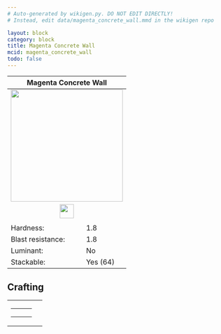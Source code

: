 ```yaml
---
# Auto-generated by wikigen.py. DO NOT EDIT DIRECTLY!
# Instead, edit data/magenta_concrete_wall.mmd in the wikigen repo

layout: block
category: block
title: Magenta Concrete Wall
mcid: magenta_concrete_wall
todo: false
---
```


<table class="block-info"><thead><tr>
<th colspan=2>Magenta Concrete Wall</th>
</tr></thead><tbody><tr>
<tr><td colspan=2 style="text-align:center"><img src="/allotment/img/textures/allotment/magenta_concrete_wall.png" width="256" height="256" alt="" class="preview-icon"></td></tr>
<tr><td colspan=2 style="text-align:center"><img src="/allotment/img/inventory_textures/allotment/magenta_concrete_wall.png" width="32" height="32" alt="" class="inventory-icon"></td></tr>
<tr><td colspan=2 style="text-align:center"><span class="tool-info tool-pickaxe tool-level-1" title="Requires a Wooden/Gold Pickaxe"></span></td></tr>
<tr><td>Hardness:</td><td>1.8</td></tr>
<tr><td>Blast resistance:</td><td>1.8</td></tr>
<tr><td>Luminant:</td><td>No</td></tr>
<tr><td>Stackable:</td><td>Yes (64)</td></tr>
</tr></tbody></table>

## Crafting

<table class="crafting-recipe crafting-shaped"><tbody><tr>
<td><table class="crafting-grid"><tbody>
<tr>
<td>
<span title="Magenta Concrete" class="item item-minecraft:magenta_concrete item-type-item" style="background-image:url(&quot;/allotment/img/inventory_textures/minecraft/magenta_concrete.png&quot;)"></span>
</td>
<td>
<span title="Magenta Concrete" class="item item-minecraft:magenta_concrete item-type-item" style="background-image:url(&quot;/allotment/img/inventory_textures/minecraft/magenta_concrete.png&quot;)"></span>
</td>
<td>
<span title="Magenta Concrete" class="item item-minecraft:magenta_concrete item-type-item" style="background-image:url(&quot;/allotment/img/inventory_textures/minecraft/magenta_concrete.png&quot;)"></span>
</td>
</tr>
<tr>
<td>
<span title="Magenta Concrete" class="item item-minecraft:magenta_concrete item-type-item" style="background-image:url(&quot;/allotment/img/inventory_textures/minecraft/magenta_concrete.png&quot;)"></span>
</td>
<td>
<span title="Magenta Concrete" class="item item-minecraft:magenta_concrete item-type-item" style="background-image:url(&quot;/allotment/img/inventory_textures/minecraft/magenta_concrete.png&quot;)"></span>
</td>
<td>
<span title="Magenta Concrete" class="item item-minecraft:magenta_concrete item-type-item" style="background-image:url(&quot;/allotment/img/inventory_textures/minecraft/magenta_concrete.png&quot;)"></span>
</td>
</tr>
<tr>
<td>
<span class="item item-empty-space"></span>
</td>
<td>
<span class="item item-empty-space"></span>
</td>
<td>
<span class="item item-empty-space"></span>
</td>
</tr>
</tbody></table></td>
<td class="result">
<div class="result-inner">
<div class="result-slot">
<span title="Magenta Concrete Wall" class="item item-allotment:magenta_concrete_wall" style="background-image:url(&quot;/allotment/img/inventory_textures/allotment/magenta_concrete_wall.png&quot;)"></span>
</div>
</div>
</td>
</tr></tbody></table>